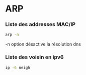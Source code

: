 # ARP
### Liste des addresses MAC/IP
```bash
arp -n
```
-n option désactive la résolution dns

### Liste des voisin en ipv6
```bash
ip -6 neigh
```
